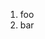 ﻿<properties
	pageTitle="CSS"
	description="bla bla bla"
	slug="css"
	keywords="css, intellisense, stylesheets"
/>

1. foo
2. bar